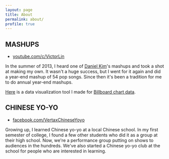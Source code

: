 ```yaml
---
layout: page
title: About
permalink: about/
profile: true
---
```


## MASHUPS

- [youtube.com/c/VictorLin](https://youtube.com/c/VictorLin)

In the summer of 2013, I heard one of [Daniel Kim](https://www.youtube.com/user/kimaginati0n)'s mashups and took a shot at making my own. It wasn't a huge success, but I went for it again and did a year-end mashup of 54 pop songs. Since then it's been a tradition for me to do annual year-end mashups.

[Here](/billboard-vis) is a data visualization tool I made for [Billboard chart data](http://www.billboard.com/charts/hot-100).

## CHINESE YO-YO

- [facebook.com/VertaxChineseYoyo](http://facebook.com/VertaxChineseYoyo/)

Growing up, I learned Chinese yo-yo at a local Chinese school. In my first semester of college, I found a few other students who did it as a group at their high school. Now, we're a performance group putting on shows to audiences in the hundreds. We've also started a Chinese yo-yo club at the school for people who are interested in learning.
